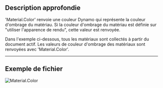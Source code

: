 ## Description approfondie
'Material.Color' renvoie une couleur Dynamo qui représente la couleur d'ombrage du matériau. Si la couleur d'ombrage du matériau est définie sur "utiliser l'apparence de rendu", cette valeur est renvoyée.

Dans l'exemple ci-dessous, tous les matériaux sont collectés à partir du document actif. Les valeurs de couleur d'ombrage des matériaux sont renvoyées avec 'Material.Color'.

___
## Exemple de fichier

![Material.Color](./Revit.Elements.Material.Color_img.jpg)
